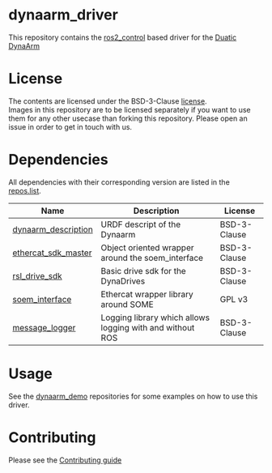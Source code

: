 # dynaarm_driver

This repository contains the [ros2_control](https://control.ros.org/) based driver for the [Duatic DynaArm](https://duatic.com/robotic-arm/)

# License

The contents are licensed under the BSD-3-Clause  [license](LICENSE).\
Images in this repository are to be licensed separately if you want to use them for any other usecase than forking this repository. Please open an issue in order to get in touch with us.

# Dependencies

All dependencies with their corresponding version are listed in the [repos.list](./repos.list).

| Name | Description | License
| ---  | --- | --- |
| [dynaarm_description](https://github.com/Duatic/dynaarm_description) | URDF descript of the Dynaarm | BSD-3-Clause |
| [ethercat_sdk_master](https://github.com/Duatic/ethercat_sdk_master) | Object oriented wrapper around the soem_interface | BSD-3-Clause |
| [rsl_drive_sdk](https://github.com/leggedrobotics/rsl_drive_sdk) | Basic drive sdk for the DynaDrives | BSD-3-Clause |
| [soem_interface](https://github.com/Duatic/soem_interface) | Ethercat wrapper library around SOME | GPL v3 |
| [message_logger](https://github.com/leggedrobotics/message_logger) | Logging library which allows logging with and without ROS | BSD-3-Clause |

# Usage

See the [dynaarm_demo](https://github.com/Duatic/dynaarm_demo) repositories for some examples on how to use this driver.

# Contributing

Please see the [Contributing guide](./CONTRIBUTING.md)
